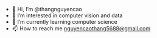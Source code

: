 - 👋 Hi, I’m @thangnguyencao
- 👀 I’m interested in computer vision and data
- 🌱 I’m currently learning computer science
- 📫 How to reach me nguyencaothang5688@gmail.com

<!---
thangnguyencao/thangnguyencao is a ✨ special ✨ repository because its `README.md` (this file) appears on your GitHub profile.
You can click the Preview link to take a look at your changes.
--->
